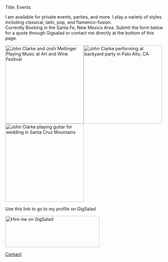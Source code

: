 Title: Events

I am available for private events, parties, and more.  I play a variety of styles including classical, latin, pop, and flamenco-fusion.  
Currently Booking in the Santa Fe, New Mexico Area.  Submit the form below for a quote through Gigsalad or contact me directly at the bottom of this page.

<img src="{static}/images/art-and-wine-festival.jpg" width="250" alt="John Clarke and Josh Mellinger Playing Music at Art and Wine Festival" /><img src="{static}/images/backyard-party.jpeg" width="250" alt="John Clarke performing at backyard party in Palo Alto, CA" /><img src="{static}/images/wedding-guitar-1.jpg" width="250" alt="John Clarke playing guitar for wedding in Santa Cruz Mountains" />

<!-- ## Now Booking -->
<p>Use this link to go to my profile on GigSalad </p>
<a href="https://www.gigsalad.com/john_h_clarke_san_diego"><img src="https://cress.gigsalad.com/images/svg/standalone/promokit-links/book-securely/book-securely--dark.svg" alt="Hire me on GigSalad" height="100" width="300"></a>
<!-- I am traveleing the states in my self-converted RV.  I may be able to do your event if I am nearby at the right time.  Inquire with the link below. -->


<div id="gigsalad_quote_widget"></div><script>var gscqForm;(function(d,t){var s=d.createElement(t),options={path:'230147',maxWidth:'100%'};s.src='https://www.gigsalad.com/js/quote_widget.min.js';s.onload=s.onreadystatechange=function(){var rs=this.readyState;if(rs)if(rs!='complete')if(rs!='loaded')return;try{gscqForm=new GsContactForm();gscqForm.initialize(options);gscqForm.display();}catch(e){}};var scr=d.getElementsByTagName(t)[0],par=scr.parentNode;par.insertBefore(s,scr);})(document,'script');</script>

[Contact](./contact.html)

